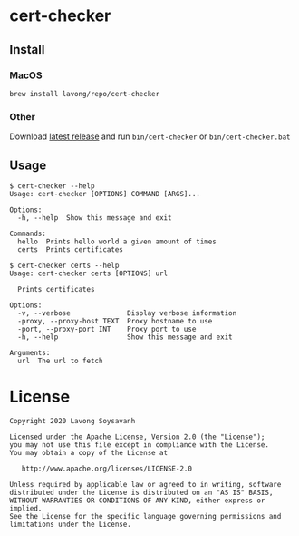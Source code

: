 # cert-checker

## Install

### MacOS
```
brew install lavong/repo/cert-checker
```
### Other

Download [latest release](https://github.com/lavong/cert-checker/releases/latest) and run `bin/cert-checker` or `bin/cert-checker.bat`

## Usage

```
$ cert-checker --help
Usage: cert-checker [OPTIONS] COMMAND [ARGS]...

Options:
  -h, --help  Show this message and exit

Commands:
  hello  Prints hello world a given amount of times
  certs  Prints certificates
```

```
$ cert-checker certs --help
Usage: cert-checker certs [OPTIONS] url

  Prints certificates

Options:
  -v, --verbose              Display verbose information
  -proxy, --proxy-host TEXT  Proxy hostname to use
  -port, --proxy-port INT    Proxy port to use
  -h, --help                 Show this message and exit

Arguments:
  url  The url to fetch
```

# License

    Copyright 2020 Lavong Soysavanh

    Licensed under the Apache License, Version 2.0 (the "License");
    you may not use this file except in compliance with the License.
    You may obtain a copy of the License at

       http://www.apache.org/licenses/LICENSE-2.0

    Unless required by applicable law or agreed to in writing, software
    distributed under the License is distributed on an "AS IS" BASIS,
    WITHOUT WARRANTIES OR CONDITIONS OF ANY KIND, either express or implied.
    See the License for the specific language governing permissions and
    limitations under the License.

